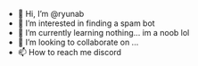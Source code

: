 - 👋 Hi, I’m @ryunab
- 👀 I’m interested in finding a spam bot
- 🌱 I’m currently learning nothing... im a noob lol
- 💞️ I’m looking to collaborate on ...
- 📫 How to reach me discord

<!---
ryunab/ryunab is a ✨ special ✨ repository because its `README.md` (this file) appears on your GitHub profile.
You can click the Preview link to take a look at your changes.
--->
